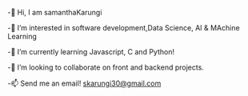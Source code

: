 -👋 Hi, I am samanthaKarungi

-👀 I’m interested in software development,Data Science, AI & MAchine Learning

-🌱 I’m currently learning Javascript, C and Python!

-💞️ I’m looking to collaborate on front and backend projects.

-📫 Send me an email! skarungi30@gmail.com 

